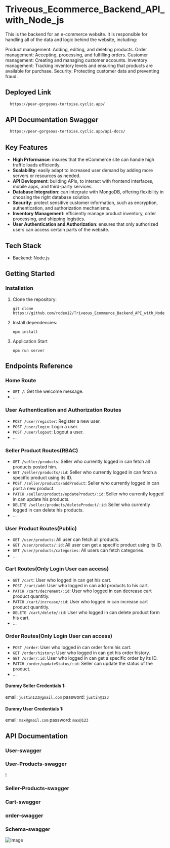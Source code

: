 # Triveous_Ecommerce_Backend_API_with_Node_js

This is the backend for an e-commerce website. It is responsible for handling all of the data and logic behind the website, including:

Product management: Adding, editing, and deleting products.
Order management: Accepting, processing, and fulfilling orders.
Customer management: Creating and managing customer accounts.
Inventory management: Tracking inventory levels and ensuring that products are available for purchase.
Security: Protecting customer data and preventing fraud.

## Deployed Link

```bash
  https://pear-gorgeous-tortoise.cyclic.app/
```

## API Documentation Swagger

```bash
  https://pear-gorgeous-tortoise.cyclic.app/api-docs/
```

## Key Features

- **High Prformance**: insures that the eCommerce site can handle high traffic loads efficiently.
- **Scalability**: easily adapt to increased user demand by adding more servers or resources as needed.
- **API Devlopment**: building APIs, to interact with frontend interfaces, mobile apps, and third-party services.
- **Database Integration**: can integrate with MongoDB, offering flexibility in choosing the right database solution.
- **Security**: protect sensitive customer information, such as encryption, authentication, and authorization mechanisms.
- **Inventory Management**: efficiently manage product inventory, order processing, and shipping logistics.
- **User Authentication and Authorization**: ensures that only authorized users can access certain parts of the website.

## Tech Stack

- Backend: Node.js


## Getting Started

### Installation

1. Clone the repository:

   ```
   git clone https://github.com/rodeo12/Triveous_Ecommerce_Backend_API_with_Node_js
   ```
   
2. Install dependencies:
   ```
   npm install 
   ```

3. Application Start
   ```
   npm run server
   ```


## Endpoints Reference

### Home Route

- `GET /`: Get the welcome message.
- ...


### User Authentication and Authorization Routes

- `POST /user/register`: Register a new user.
- `POST /user/login`: Login a user.
- `POST /user/logout`: Logout a user.
- ...

### Seller Product Routes(RBAC)

- `GET /seller/products`: Seller who currently logged in can fetch all products posted him.
- `GET /seller/products/:id`:  Seller who currently logged in can fetch a specific product using its ID.
- `POST /seller/products/addProduct`:  Seller who currently logged in can post a new product.
- `PATCH /seller/products/updateProduct/:id`:  Seller who currently logged in can update his products.
- `DELETE /seller/products/deleteProduct/:id`:  Seller who currently logged in can delete his products.
- ...

### User Product Routes(Public)

- `GET /user/products`: All user can fetch all products.
- `GET /user/products/:id`: All user can get a specific product using its ID.
- `GET /user/products/categories`: All users can fetch categories.
- ...

### Cart Routes(Only Login User can access)

- `GET /cart`: User who logged in can get his cart.
- `POST /cart/add`: User who logged in can add products to his cart.
- `PATCH /cart/decrement/:id`: User who logged in can decrease cart product quantitiy.
- `PATCH /cart/increase/:id`: User who logged in can increase cart product quantitiy.
- `DELETE /cart/delete/:id`: User who logged in can delete product form his cart.
- ...

### Order Routes(Only Login User can access)

- `POST /order`: User who logged in can order form his cart.
- `GET /order/history`: User who logged in can get his order history.
- `GET /order/:id`: User who logged in can get a specific order by its ID.
- `PATCH /order/updateStatus/:id`: Seller can update the status of the product.
- ...



#### Dummy Seller Credentials 1: 
email: `justin123@gmail.com`
password: `justin@123`




#### Dummy User Credentials 1: 
email: `max@gmail.com`
password: `max@123`


## API Documentation 

### User-swagger



### User-Products-swagger
!


### Seller-Products-swagger




### Cart-swagger



### order-swagger



### Schema-swagger
![image](https://github.com/aman1722/Triveous_Ecommerce_API_with_Node_js/assets/112754413/bb5d6910-f362-4f87-b881-493c035961cf)